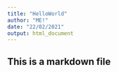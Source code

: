 ```yaml
---
title: "HelloWorld"
author: "ME!"
date: "22/02/2021"
output: html_document
---
```


## This is a markdown file
